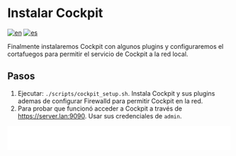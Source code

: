 # Instalar Cockpit

[![en](https://img.shields.io/badge/lang-en-blue.svg)](Install%20cockpit.md)
[![es](https://img.shields.io/badge/lang-es-blue.svg)](Install%20cockpit.es.md)

Finalmente instalaremos Cockpit con algunos plugins y configuraremos el cortafuegos para permitir el servicio de Cockpit a la red local.

## Pasos

1. Ejecutar: `./scripts/cockpit_setup.sh`. Instala Cockpit y sus plugins ademas de configurar Firewalld para permitir Cockpit en la red.
2. Para probar que funcionó acceder a Cockpit a través de https://server.lan:9090. Usar sus credenciales de `admin`.

[<img width="33.3%" src="buttons/prev-Install and configure zsh optional.es.svg" alt="Instalar y configurar Zsh (Opcional)">](Install%20and%20configure%20zsh%20optional.es.md)[<img width="33.3%" src="buttons/jump-Index.es.svg" alt="Índice">](README.es.md)[<img width="33.3%" src="buttons/next-Register ddns optional.es.svg" alt="Registrar DDNS (Opcional)">](Register%20ddns%20optional.es.md)
